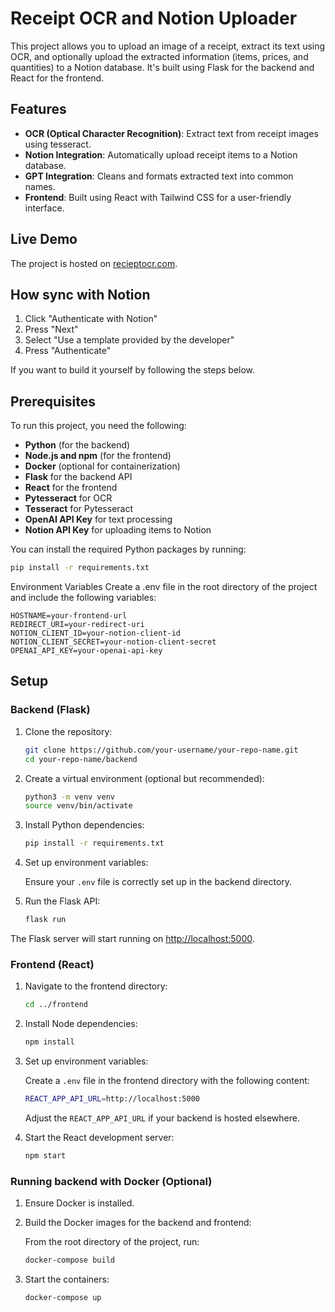 # Receipt OCR and Notion Uploader

This project allows you to upload an image of a receipt, extract its text using OCR, and optionally upload the extracted information (items, prices, and quantities) to a Notion database. 
It's built using Flask for the backend and React for the frontend.

## Features

- **OCR (Optical Character Recognition)**: Extract text from receipt images using tesseract.
- **Notion Integration**: Automatically upload receipt items to a Notion database.
- **GPT Integration**: Cleans and formats extracted text into common names.
- **Frontend**: Built using React with Tailwind CSS for a user-friendly interface.

## Live Demo

The project is hosted on [recieptocr.com](https://recieptocr.com).

## How sync with Notion

1. Click "Authenticate with Notion"
2. Press "Next"
3. Select "Use a template provided by the developer"
4. Press "Authenticate"

If you want to build it yourself by following the steps below.
## Prerequisites
To run this project, you need the following:

- **Python** (for the backend)
- **Node.js and npm** (for the frontend)
- **Docker** (optional for containerization)
- **Flask** for the backend API
- **React** for the frontend
- **Pytesseract** for OCR
- **Tesseract** for Pytesseract
- **OpenAI API Key** for text processing
- **Notion API Key** for uploading items to Notion

You can install the required Python packages by running:

```bash
pip install -r requirements.txt
```

Environment Variables
Create a .env file in the root directory of the project and include the following variables:
```.env
HOSTNAME=your-frontend-url
REDIRECT_URI=your-redirect-uri
NOTION_CLIENT_ID=your-notion-client-id
NOTION_CLIENT_SECRET=your-notion-client-secret
OPENAI_API_KEY=your-openai-api-key
```

## Setup

### Backend (Flask)

1. Clone the repository:

    ```bash
    git clone https://github.com/your-username/your-repo-name.git
    cd your-repo-name/backend
    ```

2. Create a virtual environment (optional but recommended):

    ```bash
    python3 -m venv venv
    source venv/bin/activate
    ```

3. Install Python dependencies:

    ```bash
    pip install -r requirements.txt
    ```

4. Set up environment variables:

    Ensure your `.env` file is correctly set up in the backend directory.

5. Run the Flask API:

    ```bash
    flask run
    ```

The Flask server will start running on [http://localhost:5000](http://localhost:5000).

### Frontend (React)

1. Navigate to the frontend directory:

    ```bash
    cd ../frontend
    ```

2. Install Node dependencies:

    ```bash
    npm install
    ```

3. Set up environment variables:

    Create a `.env` file in the frontend directory with the following content:

    ```bash
    REACT_APP_API_URL=http://localhost:5000
    ```

    Adjust the `REACT_APP_API_URL` if your backend is hosted elsewhere.

4. Start the React development server:

    ```bash
    npm start
    ```

### Running backend with Docker (Optional)

1. Ensure Docker is installed.

2. Build the Docker images for the backend and frontend:

    From the root directory of the project, run:

    ```bash
    docker-compose build
    ```

3. Start the containers:

    ```bash
    docker-compose up
    ```
